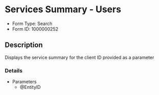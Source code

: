 # Services Summary - Users

- Form Type: Search
- Form ID: 1000000252

## Description

Displays the service summary for the client ID provided as a parameter

### Details

- Parameters
  - @EntityID